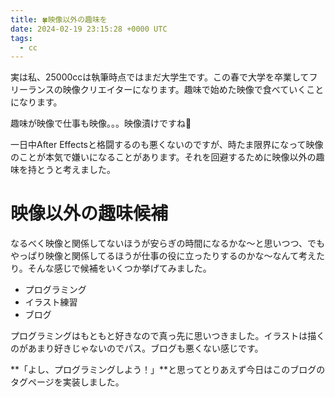 ```yaml
---
title: 🍀映像以外の趣味を
date: 2024-02-19 23:15:28 +0000 UTC
tags:
  - cc
---
```


実は私、25000ccは執筆時点ではまだ大学生です。この春で大学を卒業してフリーランスの映像クリエイターになります。趣味で始めた映像で食べていくことになります。

趣味が映像で仕事も映像。。。映像漬けですね🧠

一日中After Effectsと格闘するのも悪くないのですが、時たま限界になって映像のことが本気で嫌いになることがあります。それを回避するために映像以外の趣味を持とうと考えました。

# 映像以外の趣味候補
なるべく映像と関係してないほうが安らぎの時間になるかな〜と思いつつ、でもやっぱり映像と関係してるほうが仕事の役に立ったりするのかな〜なんて考えたり。そんな感じで候補をいくつか挙げてみました。

- プログラミング
- イラスト練習
- ブログ

プログラミングはもともと好きなので真っ先に思いつきました。イラストは描くのがあまり好きじゃないのでパス。ブログも悪くない感じです。

**「よし、プログラミングしよう！」**と思ってとりあえず今日はこのブログのタグページを実装しました。